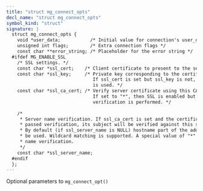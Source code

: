 ```yaml
---
title: "struct mg_connect_opts"
decl_name: "struct mg_connect_opts"
symbol_kind: "struct"
signature: |
  struct mg_connect_opts {
    void *user_data;           /* Initial value for connection's user_data */
    unsigned int flags;        /* Extra connection flags */
    const char **error_string; /* Placeholder for the error string */
  #ifdef MG_ENABLE_SSL
    /* SSL settings. */
    const char *ssl_cert;    /* Client certificate to present to the server */
    const char *ssl_key;     /* Private key corresponding to the certificate.
                                If ssl_cert is set but ssl_key is not, ssl_cert
                                is used. */
    const char *ssl_ca_cert; /* Verify server certificate using this CA bundle.
                                If set to "*", then SSL is enabled but no cert
                                verification is performed. */
  
    /*
     * Server name verification. If ssl_ca_cert is set and the certificate has
     * passed verification, its subject will be verified against this string.
     * By default (if ssl_server_name is NULL) hostname part of the address will
     * be used. Wildcard matching is supported. A special value of "*" disables
     * name verification.
     */
    const char *ssl_server_name;
  #endif
  };
---
```


Optional parameters to `mg_connect_opt()` 

